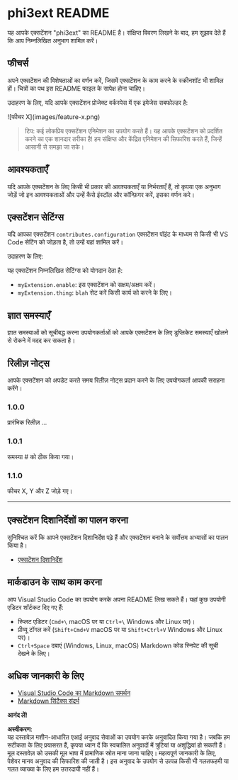 # phi3ext README

यह आपके एक्सटेंशन "phi3ext" का README है। संक्षिप्त विवरण लिखने के बाद, हम सुझाव देते हैं कि आप निम्नलिखित अनुभाग शामिल करें।

## फीचर्स

अपने एक्सटेंशन की विशेषताओं का वर्णन करें, जिसमें एक्सटेंशन के काम करने के स्क्रीनशॉट भी शामिल हों। चित्रों का पथ इस README फाइल के सापेक्ष होना चाहिए।

उदाहरण के लिए, यदि आपके एक्सटेंशन प्रोजेक्ट वर्कस्पेस में एक इमेजेस सबफोल्डर है:

\!\[फीचर X\]\(images/feature-x.png\)

> टिप: कई लोकप्रिय एक्सटेंशन एनिमेशन का उपयोग करते हैं। यह आपके एक्सटेंशन को प्रदर्शित करने का एक शानदार तरीका है! हम संक्षिप्त और केंद्रित एनिमेशन की सिफारिश करते हैं, जिन्हें आसानी से समझा जा सके।

## आवश्यकताएँ

यदि आपके एक्सटेंशन के लिए किसी भी प्रकार की आवश्यकताएँ या निर्भरताएँ हैं, तो कृपया एक अनुभाग जोड़ें जो इन आवश्यकताओं और उन्हें कैसे इंस्टॉल और कॉन्फ़िगर करें, इसका वर्णन करे।

## एक्सटेंशन सेटिंग्स

यदि आपका एक्सटेंशन `contributes.configuration` एक्सटेंशन पॉइंट के माध्यम से किसी भी VS Code सेटिंग को जोड़ता है, तो उन्हें यहां शामिल करें।

उदाहरण के लिए:

यह एक्सटेंशन निम्नलिखित सेटिंग्स को योगदान देता है:

* `myExtension.enable`: इस एक्सटेंशन को सक्षम/अक्षम करें।  
* `myExtension.thing`: `blah` सेट करें किसी कार्य को करने के लिए।

## ज्ञात समस्याएँ

ज्ञात समस्याओं को सूचीबद्ध करना उपयोगकर्ताओं को आपके एक्सटेंशन के लिए डुप्लिकेट समस्याएँ खोलने से रोकने में मदद कर सकता है।

## रिलीज़ नोट्स

आपके एक्सटेंशन को अपडेट करते समय रिलीज़ नोट्स प्रदान करने के लिए उपयोगकर्ता आपकी सराहना करेंगे।

### 1.0.0

प्रारंभिक रिलीज़ ...

### 1.0.1

समस्या # को ठीक किया गया।

### 1.1.0

फीचर X, Y और Z जोड़े गए।

---

## एक्सटेंशन दिशानिर्देशों का पालन करना

सुनिश्चित करें कि आपने एक्सटेंशन दिशानिर्देश पढ़े हैं और एक्सटेंशन बनाने के सर्वोत्तम अभ्यासों का पालन किया है।

* [एक्सटेंशन दिशानिर्देश](https://code.visualstudio.com/api/references/extension-guidelines?WT.mc_id=aiml-137032-kinfeylo)

## मार्कडाउन के साथ काम करना

आप Visual Studio Code का उपयोग करके अपना README लिख सकते हैं। यहां कुछ उपयोगी एडिटर शॉर्टकट दिए गए हैं:

* स्प्लिट एडिटर (`Cmd+\` macOS पर या `Ctrl+\` Windows और Linux पर)।  
* प्रीव्यू टॉगल करें (`Shift+Cmd+V` macOS पर या `Shift+Ctrl+V` Windows और Linux पर)।  
* `Ctrl+Space` दबाएं (Windows, Linux, macOS) Markdown कोड स्निपेट की सूची देखने के लिए।

## अधिक जानकारी के लिए

* [Visual Studio Code का Markdown समर्थन](http://code.visualstudio.com/docs/languages/markdown?WT.mc_id=aiml-137032-kinfeylo)  
* [Markdown सिंटैक्स संदर्भ](https://help.github.com/articles/markdown-basics/)

**आनंद लें!**  

**अस्वीकरण**:  
यह दस्तावेज़ मशीन-आधारित एआई अनुवाद सेवाओं का उपयोग करके अनुवादित किया गया है। जबकि हम सटीकता के लिए प्रयासरत हैं, कृपया ध्यान दें कि स्वचालित अनुवादों में त्रुटियां या अशुद्धियां हो सकती हैं। मूल दस्तावेज़ को उसकी मूल भाषा में प्रामाणिक स्रोत माना जाना चाहिए। महत्वपूर्ण जानकारी के लिए, पेशेवर मानव अनुवाद की सिफारिश की जाती है। इस अनुवाद के उपयोग से उत्पन्न किसी भी गलतफहमी या गलत व्याख्या के लिए हम उत्तरदायी नहीं हैं।